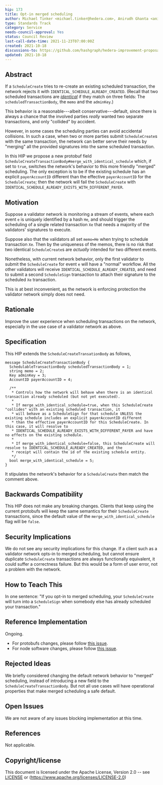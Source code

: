 ```yaml
---
hip: 173
title: Opt-in merged scheduling
author: Michael Tinker <michael.tinker@hedera.com>, Anirudh Ghanta <anirudh.ghanta@hedera.com>
type: Standards Track
category: Service
needs-council-approval: Yes
status: Council Review
last-call-date-time: 2021-11-23T07:00:00Z
created: 2021-10-18
discussions-to: https://github.com/hashgraph/hedera-improvement-proposal/discussions/172
updated: 2021-10-18
---
```


## Abstract

If a `ScheduleCreate` tries to re-create an existing scheduled transaction, the network rejects 
it with `IDENTICAL_SCHEDULE_ALREADY_CREATED`. (Recall that two scheduled transactions are 
[_identical_](https://github.com/hashgraph/hedera-services/blob/master/docs/scheduled-transactions/revised-spec.md#duplicate-creations)
if they match on three fields: The `scheduledTransactionBody`, the `memo` and the `adminKey`.)

This behavior is a reasonable---albeit conservative---default, since there is always a chance that 
the involved parties _really_ wanted two separate transactions, and only "collided" by accident.

However, in some cases the scheduling parties can avoid accidental collisions. In such a case, when 
two or more parties submit `ScheduleCreate`s with the same transaction, the network can better serve 
their needs by "merging" all the provided signatures into the same scheduled transaction.

In this HIP we propose a new protobuf field `ScheduleCreateTransactionBody#merge_with_identical_schedule`
which, if set to `true`, switches the network's behavior to this more friendly "merged" scheduling. The only 
exception is to be if the existing schedule has an explicit `payerAccountID` different than the effective
`payerAccountID` for the `ScheduleCreate`; then the network will fail the `ScheduleCreate` with
`IDENTICAL_SCHEDULE_ALREADY_EXISTS_WITH_DIFFERENT_PAYER`.

## Motivation

Suppose a validator network is monitoring a stream of events, where each event `e` is uniquely identified
by a hash `He`, and should trigger the scheduling of a single related transaction `Xe` that needs a majority 
of the validators' signatures to execute. 

Suppose also that the validators all set `memo=He` when trying to schedule transaction `Xe`. Then by the 
uniqueness of the memos, there is no risk that two identical `ScheduleCreate`s are _actually_ intended for 
two different events. 

Nonetheless, with current network behavior, only the first validator to submit the `ScheduleCreate` for 
event `e` will have a "normal" workflow. All the other validators will receive `IDENTICAL_SCHEDULE_ALREADY_CREATED`, 
and need to submit a second `ScheduleSign` transaction to attach their signature to the scheduled `Xe` transaction.

This is at best inconvenient, as the network is enforcing protection the validator network simply does not need.

## Rationale

Improve the user experience when scheduling transactions on the network, especially in the use case
of a validator network as above.

## Specification

This HIP extends the `ScheduleCreateTransationBody` as follows,
```
message ScheduleCreateTransactionBody {
  SchedulableTransactionBody scheduledTransactionBody = 1;
  string memo = 2;
  Key adminKey = 3;
  AccountID payerAccountID = 4;

  /** 
   * Controls how the network will behave when there is an identical transaction already scheduled (but not yet executed).
   * 
   * If merge_with_identical_schedule=true, when this ScheduleCreate "collides" with an existing scheduled transaction, it 
   * will behave as a ScheduleSign for that schedule UNLESS the existing schedule includes an explicit payerAccountID different 
   * than the effective payerAccountID for this ScheduleCreate. In this case, it will resolve to 
   * IDENTICAL_SCHEDULE_ALREADY_EXISTS_WITH_DIFFERENT_PAYER and have no effects on the existing schedule.
   * 
   * If merge_with_identical_schedule=false, this ScheduleCreate will resolve to IDENTICAL_SCHEDULE_ALREADY_CREATED, and the 
   * receipt will contain the id of the existing schedule entity.
   */
  bool merge_with_identical_schedule = 5;
}
```

It stipulates the network's behavior for a `ScheduleCreate` then match the comment above.

## Backwards Compatibility

This HIP does not make any breaking changes. Clients that keep using the current protobufs will 
keep the same semantics for their `ScheduleCreate` transactions, since the default value of the
`merge_with_identical_schedule` flag will be `false`.

## Security Implications

We do not see any security implications for this change. If a client such as a validator network 
opts-in to merged scheduling, but cannot ensure duplicate `ScheduleCreate` transactions are 
always functionally equivalent, it could suffer a correctness failure. But this would be a form 
of user error, not a problem with the network.

## How to Teach This

In one sentence: "If you opt-in to merged scheduling, your `ScheduleCreate` will turn into a 
`ScheduleSign` when somebody else has already scheduled your transaction."

## Reference Implementation

Ongoing.
- For protobufs changes, please follow [this issue](https://github.com/hashgraph/hedera-protobufs/pull/98).
- For node software changes, please follow [this issue](https://github.com/hashgraph/hedera-services/issues/2269).

## Rejected Ideas

We briefly considered changing the default network behavior to "merged" scheduling, instead of 
introducing a new field to the `ScheduleCreateTransactionBody`. But not all use cases will have
operational properties that make merged scheduling a safe default.

## Open Issues

We are not aware of any issues blocking implementation at this time.

## References

Not applicable.

## Copyright/license

This document is licensed under the Apache License, Version 2.0 -- see [LICENSE](../LICENSE) or (https://www.apache.org/licenses/LICENSE-2.0)
